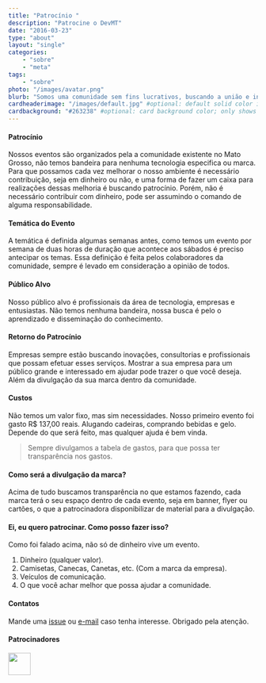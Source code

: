 ```yaml
---
title: "Patrocínio "
description: "Patrocine o DevMT"
date: "2016-03-23"
type: "about"
layout: "single"
categories:
    - "sobre"    
    - "meta"
tags:
    - "sobre"
photo: "/images/avatar.png"
blurb: "Somos uma comunidade sem fins lucrativos, buscando a união e interação entre todos os participantes, sempre buscando a troca de experiências e o conhecimento na area de tecnologia."
cardheaderimage: "/images/default.jpg" #optional: default solid color if unset
cardbackground: "#263238" #optional: card background color; only shows when no image specified
---
```


#### Patrocínio

Nossos eventos são organizados pela a comunidade existente no Mato Grosso, não temos bandeira para nenhuma tecnologia especifica ou marca. Para que possamos cada vez melhorar o nosso ambiente é necessário contribuição, seja em dinheiro ou não, e uma forma de fazer um caixa para realizações dessas melhoria é buscando patrocínio. Porém, não é necessário contribuir com dinheiro, pode ser assumindo o comando de alguma responsabilidade. 


#### Temática do Evento

A temática é definida algumas semanas antes, como temos um evento por semana de duas horas de duração que acontece aos sábados é preciso antecipar os temas. 
Essa definição é feita pelos colaboradores da comunidade, sempre é levado em consideração a opinião de todos.

#### Público Alvo

Nosso público alvo é profissionais da área de tecnologia, empresas e entusiastas. Não temos nenhuma bandeira, nossa busca é pelo o aprendizado e disseminação do conhecimento.

#### Retorno do Patrocínio

Empresas sempre estão buscando inovações, consultorias e profissionais que possam efetuar esses serviços. 
Mostrar a sua empresa para um público grande e interessado em ajudar pode trazer o que você deseja. Além da divulgação da sua marca dentro da comunidade.

#### Custos

Não temos um valor fixo, mas sim necessidades. Nosso primeiro evento foi gasto R$ 137,00 reais. Alugando cadeiras, comprando bebidas e gelo. Depende do que será feito, mas qualquer ajuda é bem vinda. 
 > Sempre divulgamos a tabela de gastos, para que possa ter transparência nos gastos.
 
#### Como será a divulgação da marca? 

Acima de tudo buscamos transparência no que estamos fazendo, cada marca terá o seu espaço dentro de cada evento, seja em banner, flyer ou cartões, o que a patrocinadora disponibilizar de material para a divulgação.

#### Ei, eu quero patrocinar. Como posso fazer isso? 

Como foi falado acima, não só de dinheiro vive um evento. 
 1. Dinheiro (qualquer valor).
 1. Camisetas, Canecas, Canetas, etc. (Com a marca da empresa).
 1. Veículos de comunicação.
 1. O que você achar melhor que possa ajudar a comunidade.

#### Contatos

Mande uma [issue](https://github.com/devmatogrosso/patrocinio/issues/new) ou [e-mail](mailto:devmatogrosso@gmail.com) caso tenha interesse. Obrigado pela atenção.

#### Patrocinadores

[<img src="http://www.nuvem.net/Content/img/logo.png" height="45" weight="15">](http://www.nuvem.net/)